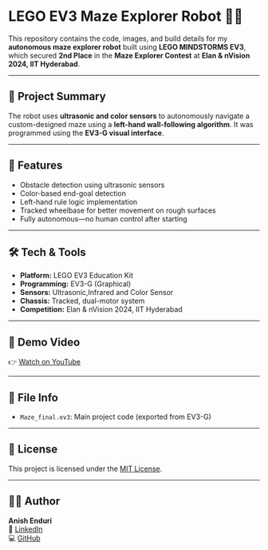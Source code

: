 # LEGO EV3 Maze Explorer Robot 🤖🏁

This repository contains the code, images, and build details for my **autonomous maze explorer robot** built using **LEGO MINDSTORMS EV3**, which secured **2nd Place** in the **Maze Explorer Contest** at **Elan & nVision 2024, IIT Hyderabad**.

---

## 🧠 Project Summary

The robot uses **ultrasonic and color sensors** to autonomously navigate a custom-designed maze using a **left-hand wall-following algorithm**. It was programmed using the **EV3-G visual interface**.

---

## 🎯 Features

- Obstacle detection using ultrasonic sensors
- Color-based end-goal detection
- Left-hand rule logic implementation
- Tracked wheelbase for better movement on rough surfaces
- Fully autonomous—no human control after starting

---

## 🛠 Tech & Tools

- **Platform:** LEGO EV3 Education Kit
- **Programming:** EV3-G (Graphical)
- **Sensors:** Ultrasonic,Infrared and Color Sensor
- **Chassis:** Tracked, dual-motor system
- **Competition:** Elan & nVision 2024, IIT Hyderabad

---



## 🎥 Demo Video

👉 [Watch on YouTube](https://youtu.be/6wqWMwagr1I)

---


## 📂 File Info

- `Maze_final.ev3`: Main project code (exported from EV3-G)


---

## 🧾 License

This project is licensed under the [MIT License](LICENSE).

---

## 👨‍💻 Author

**Anish Enduri**  
🔗 [LinkedIn](https://www.linkedin.com/in/anish-enduri)  
💻 [GitHub](https://github.com/anishenduri)
